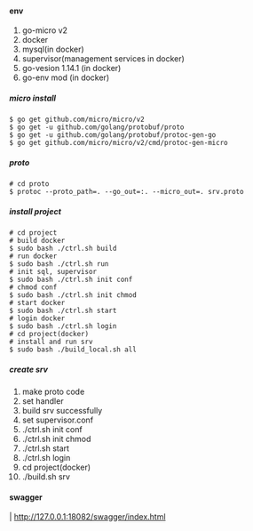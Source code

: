 #### env
1. go-micro v2
3. docker
2. mysql(in docker)
4. supervisor(management services in docker)
5. go-vesion 1.14.1 (in docker)
6. go-env mod (in docker)

##### micro install
```
$ go get github.com/micro/micro/v2
$ go get -u github.com/golang/protobuf/proto
$ go get -u github.com/golang/protobuf/protoc-gen-go
$ go get github.com/micro/micro/v2/cmd/protoc-gen-micro
```
##### proto
```
# cd proto
$ protoc --proto_path=. --go_out=:. --micro_out=. srv.proto
```
##### install project
```
# cd project
# build docker
$ sudo bash ./ctrl.sh build
# run docker
$ sudo bash ./ctrl.sh run
# init sql, supervisor
$ sudo bash ./ctrl.sh init conf
# chmod conf
$ sudo bash ./ctrl.sh init chmod
# start docker
$ sudo bash ./ctrl.sh start
# login docker
$ sudo bash ./ctrl.sh login
# cd project(docker)
# install and run srv
$ sudo bash ./build_local.sh all
```
##### create srv
1. make proto code
2. set handler
3. build srv successfully
4. set supervisor.conf
5. ./ctrl.sh init conf
6. ./ctrl.sh init chmod
7. ./ctrl.sh start
8. ./ctrl.sh login
9. cd project(docker)
10. ./build.sh srv

#### swagger
| http://127.0.0.1:18082/swagger/index.html
